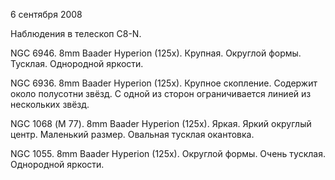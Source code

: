 6 сентября 2008

Наблюдения в телескоп C8-N.

NGC 6946. 8mm Baader Hyperion (125x). Крупная. Округлой формы. Тусклая. Однородной яркости.

NGC 6936. 8mm Baader Hyperion (125x). Крупное скопление. Содержит около полусотни звёзд. С одной из сторон ограничивается линией из нескольких звёзд.

NGC 1068 (М 77). 8mm Baader Hyperion (125x). Яркая. Яркий округлый центр. Маленький размер. Овальная тусклая окантовка.

NGC 1055. 8mm Baader Hyperion (125x). Округлой формы. Очень тусклая. Однородной яркости.